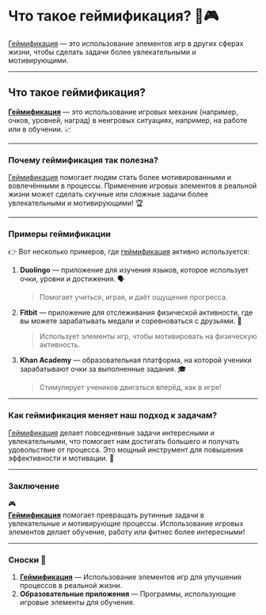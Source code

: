 # **Что такое геймификация?** 🎯🎮

[Геймификация](gamification.md) — это использование элементов игр в других сферах жизни, чтобы сделать задачи более увлекательными и мотивирующими.

---

## Что такое геймификация?  
**[Геймификация](gamification.md)** — это использование игровых механик (например, очков, уровней, наград) в неигровых ситуациях, например, на работе или в обучении. 📈

---

### Почему геймификация так полезна?  
[Геймификация](gamification.md) помогает людям стать более мотивированными и вовлечёнными в процессы. Применение игровых элементов в реальной жизни может сделать скучные или сложные задачи более увлекательными и мотивирующими! 🏆

---

### Примеры геймификации  
👉 Вот несколько примеров, где [геймификация](gamification.md) активно используется:

1. **Duolingo** — приложение для изучения языков, которое использует очки, уровни и достижения. 🗣️  
   > Помогает учиться, играя, и даёт ощущение прогресса.

2. **Fitbit** — приложение для отслеживания физической активности, где вы можете зарабатывать медали и соревноваться с друзьями. 💪  
   > Использует элементы игр, чтобы мотивировать на физическую активность.

3. **Khan Academy** — образовательная платформа, на которой ученики зарабатывают очки за выполненные задания. 🎓  
   > Стимулирует учеников двигаться вперёд, как в игре!

---

### Как геймификация меняет наш подход к задачам?  
[Геймификация](gamification.md) делает повседневные задачи интересными и увлекательными, что помогает нам достигать большего и получать удовольствие от процесса. Это мощный инструмент для повышения эффективности и мотивации. 🚀

---

### Заключение  
🎮  
**[Геймификация](gamification.md)** помогает превращать рутинные задачи в увлекательные и мотивирующие процессы. Использование игровых элементов делает обучение, работу или фитнес более интересными!

---

### Сноски 📄  
1. **[Геймификация](gamification.md)** — Использование элементов игр для улучшения процессов в реальной жизни.
2. **Образовательные приложения** — Программы, использующие игровые элементы для обучения.
